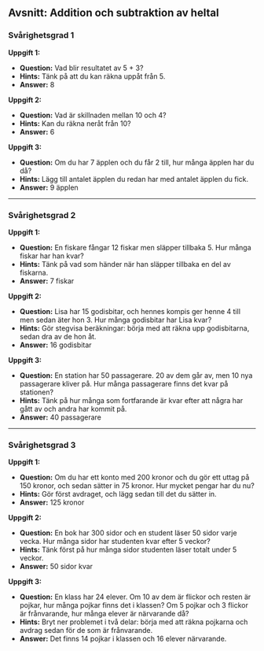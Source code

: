## Avsnitt: Addition och subtraktion av heltal

### Svårighetsgrad 1

**Uppgift 1:**
- **Question:** Vad blir resultatet av 5 + 3? 
- **Hints:** Tänk på att du kan räkna uppåt från 5. 
- **Answer:** 8

**Uppgift 2:**
- **Question:** Vad är skillnaden mellan 10 och 4? 
- **Hints:** Kan du räkna neråt från 10? 
- **Answer:** 6

**Uppgift 3:**
- **Question:** Om du har 7 äpplen och du får 2 till, hur många äpplen har du då?
- **Hints:** Lägg till antalet äpplen du redan har med antalet äpplen du fick.
- **Answer:** 9 äpplen

---

### Svårighetsgrad 2

**Uppgift 1:**
- **Question:** En fiskare fångar 12 fiskar men släpper tillbaka 5. Hur många fiskar har han kvar? 
- **Hints:** Tänk på vad som händer när han släpper tillbaka en del av fiskarna. 
- **Answer:** 7 fiskar

**Uppgift 2:**
- **Question:** Lisa har 15 godisbitar, och hennes kompis ger henne 4 till men sedan äter hon 3. Hur många godisbitar har Lisa kvar? 
- **Hints:** Gör stegvisa beräkningar: börja med att räkna upp godisbitarna, sedan dra av de hon åt.
- **Answer:** 16 godisbitar

**Uppgift 3:**
- **Question:** En station har 50 passagerare. 20 av dem går av, men 10 nya passagerare kliver på. Hur många passagerare finns det kvar på stationen? 
- **Hints:** Tänk på hur många som fortfarande är kvar efter att några har gått av och andra har kommit på.
- **Answer:** 40 passagerare

---

### Svårighetsgrad 3

**Uppgift 1:**
- **Question:** Om du har ett konto med 200 kronor och du gör ett uttag på 150 kronor, och sedan sätter in 75 kronor. Hur mycket pengar har du nu? 
- **Hints:** Gör först avdraget, och lägg sedan till det du sätter in.
- **Answer:** 125 kronor

**Uppgift 2:**
- **Question:** En bok har 300 sidor och en student läser 50 sidor varje vecka. Hur många sidor har studenten kvar efter 5 veckor? 
- **Hints:** Tänk först på hur många sidor studenten läser totalt under 5 veckor.
- **Answer:** 50 sidor kvar

**Uppgift 3:**
- **Question:** En klass har 24 elever. Om 10 av dem är flickor och resten är pojkar, hur många pojkar finns det i klassen? Om 5 pojkar och 3 flickor är frånvarande, hur många elever är närvarande då? 
- **Hints:** Bryt ner problemet i två delar: börja med att räkna pojkarna och avdrag sedan för de som är frånvarande. 
- **Answer:** Det finns 14 pojkar i klassen och 16 elever närvarande.